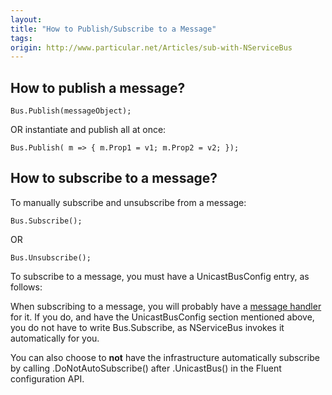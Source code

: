 ```yaml
---
layout:
title: "How to Publish/Subscribe to a Message"
tags: 
origin: http://www.particular.net/Articles/sub-with-NServiceBus
---
```

How to publish a message?
-------------------------

    Bus.Publish(messageObject);

OR instantiate and publish all at once:

    Bus.Publish( m => { m.Prop1 = v1; m.Prop2 = v2; });

How to subscribe to a message?
------------------------------

To manually subscribe and unsubscribe from a message:

    Bus.Subscribe();    

OR

    Bus.Unsubscribe();    

To subscribe to a message, you must have a UnicastBusConfig entry, as follows:






When subscribing to a message, you will probably have a [message handler](how-do-i-handle-a-message) for it. If you do, and have the UnicastBusConfig section mentioned above, you do not have to write Bus.Subscribe, as NServiceBus invokes it automatically for you.

You can also choose to **not** have the infrastructure automatically subscribe by calling .DoNotAutoSubscribe() after .UnicastBus() in the Fluent configuration API.


